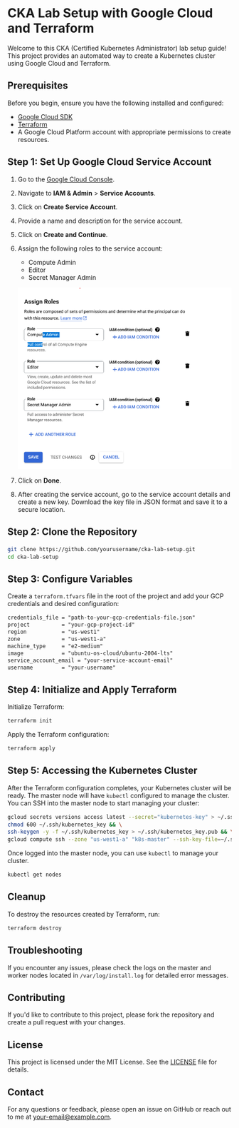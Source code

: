 
# CKA Lab Setup with Google Cloud and Terraform

Welcome to this CKA (Certified Kubernetes Administrator) lab setup guide! This project provides an automated way to create a Kubernetes cluster using Google Cloud and Terraform.

## Prerequisites

Before you begin, ensure you have the following installed and configured:

- [Google Cloud SDK](https://cloud.google.com/sdk/docs/install)
- [Terraform](https://www.terraform.io/downloads.html)
- A Google Cloud Platform account with appropriate permissions to create resources.

## Step 1: Set Up Google Cloud Service Account

1. Go to the [Google Cloud Console](https://console.cloud.google.com/).
2. Navigate to **IAM & Admin** > **Service Accounts**.
3. Click on **Create Service Account**.
4. Provide a name and description for the service account.
5. Click on **Create and Continue**.
6. Assign the following roles to the service account:
    - Compute Admin
    - Editor
    - Secret Manager Admin

    ![Service Account Permissions](./README.png)

7. Click on **Done**.
8. After creating the service account, go to the service account details and create a new key. Download the key file in JSON format and save it to a secure location.

## Step 2: Clone the Repository

```sh
git clone https://github.com/yourusername/cka-lab-setup.git
cd cka-lab-setup
```

## Step 3: Configure Variables

Create a `terraform.tfvars` file in the root of the project and add your GCP credentials and desired configuration:

```hcl
credentials_file = "path-to-your-gcp-credentials-file.json"
project          = "your-gcp-project-id"
region           = "us-west1"
zone             = "us-west1-a"
machine_type     = "e2-medium"
image            = "ubuntu-os-cloud/ubuntu-2004-lts"
service_account_email = "your-service-account-email"
username         = "your-username"
```

## Step 4: Initialize and Apply Terraform

Initialize Terraform:

```sh
terraform init
```

Apply the Terraform configuration:

```sh
terraform apply
```

## Step 5: Accessing the Kubernetes Cluster

After the Terraform configuration completes, your Kubernetes cluster will be ready. The master node will have `kubectl` configured to manage the cluster. You can SSH into the master node to start managing your cluster:

```sh
gcloud secrets versions access latest --secret="kubernetes-key" > ~/.ssh/kubernetes_key && \
chmod 600 ~/.ssh/kubernetes_key && \
ssh-keygen -y -f ~/.ssh/kubernetes_key > ~/.ssh/kubernetes_key.pub && \
gcloud compute ssh --zone "us-west1-a" "k8s-master" --ssh-key-file=~/.ssh/kubernetes_key
```

Once logged into the master node, you can use `kubectl` to manage your cluster.

```sh
kubectl get nodes
```

## Cleanup

To destroy the resources created by Terraform, run:

```sh
terraform destroy
```

## Troubleshooting

If you encounter any issues, please check the logs on the master and worker nodes located in `/var/log/install.log` for detailed error messages.

## Contributing

If you'd like to contribute to this project, please fork the repository and create a pull request with your changes.

## License

This project is licensed under the MIT License. See the [LICENSE](./LICENSE) file for details.

## Contact

For any questions or feedback, please open an issue on GitHub or reach out to me at your-email@example.com.
